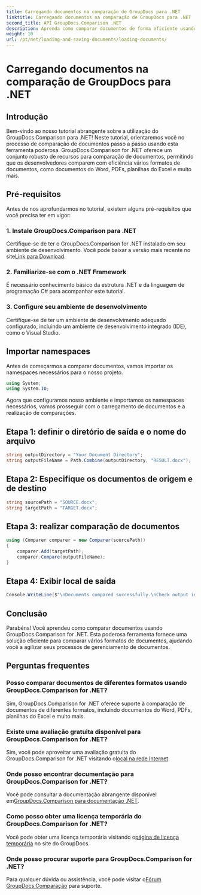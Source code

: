 ```yaml
---
title: Carregando documentos na comparação de GroupDocs para .NET
linktitle: Carregando documentos na comparação de GroupDocs para .NET
second_title: API GroupDocs.Comparison .NET
description: Aprenda como comparar documentos de forma eficiente usando GroupDocs.Comparison for .NET. Simplifique seus processos de gerenciamento de documentos.
weight: 10
url: /pt/net/loading-and-saving-documents/loading-documents/
---
```


# Carregando documentos na comparação de GroupDocs para .NET

## Introdução
Bem-vindo ao nosso tutorial abrangente sobre a utilização do GroupDocs.Comparison para .NET! Neste tutorial, orientaremos você no processo de comparação de documentos passo a passo usando esta ferramenta poderosa. GroupDocs.Comparison for .NET oferece um conjunto robusto de recursos para comparação de documentos, permitindo que os desenvolvedores comparem com eficiência vários formatos de documentos, como documentos do Word, PDFs, planilhas do Excel e muito mais.
## Pré-requisitos
Antes de nos aprofundarmos no tutorial, existem alguns pré-requisitos que você precisa ter em vigor:
### 1. Instale GroupDocs.Comparison para .NET
 Certifique-se de ter o GroupDocs.Comparison for .NET instalado em seu ambiente de desenvolvimento. Você pode baixar a versão mais recente no site[Link para Download](https://releases.groupdocs.com/comparison/net/).
### 2. Familiarize-se com o .NET Framework
É necessário conhecimento básico da estrutura .NET e da linguagem de programação C# para acompanhar este tutorial.
### 3. Configure seu ambiente de desenvolvimento
Certifique-se de ter um ambiente de desenvolvimento adequado configurado, incluindo um ambiente de desenvolvimento integrado (IDE), como o Visual Studio.

## Importar namespaces
Antes de começarmos a comparar documentos, vamos importar os namespaces necessários para o nosso projeto.

```csharp
using System;
using System.IO;
```

Agora que configuramos nosso ambiente e importamos os namespaces necessários, vamos prosseguir com o carregamento de documentos e a realização de comparações.
## Etapa 1: definir o diretório de saída e o nome do arquivo
```csharp
string outputDirectory = "Your Document Directory";
string outputFileName = Path.Combine(outputDirectory, "RESULT.docx");
```
## Etapa 2: Especifique os documentos de origem e de destino
```csharp
string sourcePath = "SOURCE.docx";
string targetPath = "TARGET.docx";
```
## Etapa 3: realizar comparação de documentos
```csharp
using (Comparer comparer = new Comparer(sourcePath))
{
    comparer.Add(targetPath);
    comparer.Compare(outputFileName);
}
```
## Etapa 4: Exibir local de saída
```csharp
Console.WriteLine($"\nDocuments compared successfully.\nCheck output in {outputDirectory}.");
```

## Conclusão
Parabéns! Você aprendeu como comparar documentos usando GroupDocs.Comparison for .NET. Esta poderosa ferramenta fornece uma solução eficiente para comparar vários formatos de documentos, ajudando você a agilizar seus processos de gerenciamento de documentos.
## Perguntas frequentes
### Posso comparar documentos de diferentes formatos usando GroupDocs.Comparison for .NET?
Sim, GroupDocs.Comparison for .NET oferece suporte à comparação de documentos de diferentes formatos, incluindo documentos do Word, PDFs, planilhas do Excel e muito mais.
### Existe uma avaliação gratuita disponível para GroupDocs.Comparison for .NET?
 Sim, você pode aproveitar uma avaliação gratuita do GroupDocs.Comparison for .NET visitando o[local na rede Internet](https://releases.groupdocs.com/).
### Onde posso encontrar documentação para GroupDocs.Comparison for .NET?
 Você pode consultar a documentação abrangente disponível em[GroupDocs.Comparison para documentação .NET](https://tutorials.groupdocs.com/comparison/net/).
### Como posso obter uma licença temporária do GroupDocs.Comparison for .NET?
 Você pode obter uma licença temporária visitando o[página de licença temporária](https://purchase.groupdocs.com/temporary-license/) no site do GroupDocs.
### Onde posso procurar suporte para GroupDocs.Comparison for .NET?
 Para qualquer dúvida ou assistência, você pode visitar o[Fórum GroupDocs.Comparação](https://forum.groupdocs.com/c/comparison/12) para suporte.